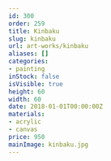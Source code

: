 ```yaml
---
id: 300
order: 259
title: Kinbaku
slug: kinbaku
url: art-works/kinbaku
aliases: []
categories:
- painting
inStock: false
isVisible: true
height: 60
width: 60
date: 2018-01-01T00:00:00Z
materials:
- acrylic
- canvas
price: 950
mainImage: kinbaku.jpg
---
```

